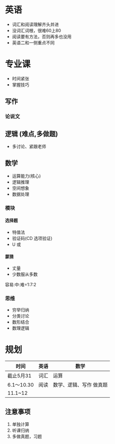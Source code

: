 # 英语
- 词汇和阅读理解齐头并进
- 没词汇词根，很难60上80
- 阅读要有方法，否则再多也没用
- 英语二和一侧重点不同

# 专业课
- 时间紧张
- 掌握技巧

## 写作
### 论说文

## 逻辑 (难点,多做题)
- 多讨论、紧跟老师

## 数学
- 运算能力(核心)
- 逻辑推理
- 空间想象
- 数据处理

### 模块

#### 选择题
- 特值法
- 验证码(CD 选项验证)
- U 或

#### 蒙猜
- 丈量
- 少数服从多数

容易:中:难=1:7:2

### 思维
- 穷举归纳
- 分类讨论
- 数形结合
- 数理逻辑


# 规划
|时间|英语|数学|
|---------|----|-------|
|截止5月31 |词汇|运算|
|6.1～10.30|	阅读|数学、逻辑、写作 做真题|
|11.1~12|

## 注意事项
1. 单独计算
2. 听课归纳
3. 多做真题，习题












